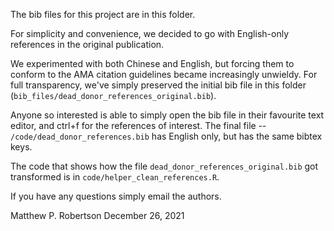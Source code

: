 The bib files for this project are in this folder.

For simplicity and convenience, we decided to go with English-only references in the original publication. 

We experimented with both Chinese and English, but forcing them to conform to the AMA citation guidelines became increasingly unwieldy. For full transparency, we've simply preserved the initial bib file in this folder (`bib_files/dead_donor_references_original.bib`).

Anyone so interested is able to simply open the bib file in their favourite text editor, and ctrl+f for the references of interest. The final file -- `/code/dead_donor_references.bib` has English only, but has the same bibtex keys.

The code that shows how the file `dead_donor_references_original.bib` got transformed is in `code/helper_clean_references.R`.

If you have any questions simply email the authors.

Matthew P. Robertson
December 26, 2021